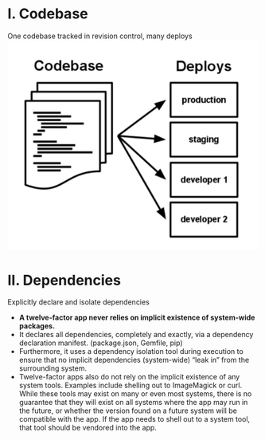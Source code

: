 # I. Codebase
One codebase tracked in revision control, many deploys
![](./codebase.png)

# II. Dependencies
Explicitly declare and isolate dependencies

- **A twelve-factor app never relies on implicit existence of system-wide packages.**
- It declares all dependencies, completely and exactly, via a dependency declaration manifest. (package.json, Gemfile, pip)
- Furthermore, it uses a dependency isolation tool during execution to ensure that no implicit dependencies (system-wide) “leak in” from the surrounding system.
- Twelve-factor apps also do not rely on the implicit existence of any system tools. Examples include shelling out to ImageMagick or curl. While these tools may exist on many or even most systems, there is no guarantee that they will exist on all systems where the app may run in the future, or whether the version found on a future system will be compatible with the app. If the app needs to shell out to a system tool, that tool should be vendored into the app.